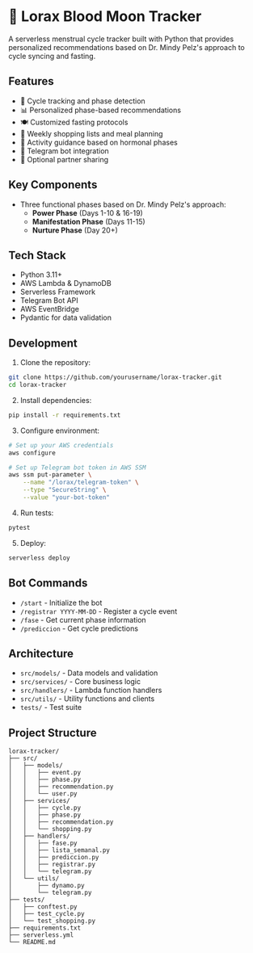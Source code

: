 # 🌙 Lorax Blood Moon Tracker

A serverless menstrual cycle tracker built with Python that provides personalized recommendations based on Dr. Mindy Pelz's approach to cycle syncing and fasting.

## Features

- 🔄 Cycle tracking and phase detection
- 📊 Personalized phase-based recommendations
- 🍽️ Customized fasting protocols
- 🥗 Weekly shopping lists and meal planning
- 💪 Activity guidance based on hormonal phases
- 📱 Telegram bot integration
- 👥 Optional partner sharing

## Key Components

- Three functional phases based on Dr. Mindy Pelz's approach:
  - **Power Phase** (Days 1-10 & 16-19)
  - **Manifestation Phase** (Days 11-15)
  - **Nurture Phase** (Day 20+)

## Tech Stack

- Python 3.11+
- AWS Lambda & DynamoDB
- Serverless Framework
- Telegram Bot API
- AWS EventBridge
- Pydantic for data validation

## Development

1. Clone the repository:
```bash
git clone https://github.com/yourusername/lorax-tracker.git
cd lorax-tracker
```

2. Install dependencies:
```bash
pip install -r requirements.txt
```

3. Configure environment:
```bash
# Set up your AWS credentials
aws configure

# Set up Telegram bot token in AWS SSM
aws ssm put-parameter \
    --name "/lorax/telegram-token" \
    --type "SecureString" \
    --value "your-bot-token"
```

4. Run tests:
```bash
pytest
```

5. Deploy:
```bash
serverless deploy
```

## Bot Commands

- `/start` - Initialize the bot
- `/registrar YYYY-MM-DD` - Register a cycle event
- `/fase` - Get current phase information
- `/prediccion` - Get cycle predictions

## Architecture

- `src/models/` - Data models and validation
- `src/services/` - Core business logic
- `src/handlers/` - Lambda function handlers
- `src/utils/` - Utility functions and clients
- `tests/` - Test suite

## Project Structure

```
lorax-tracker/
├── src/
│   ├── models/
│   │   ├── event.py
│   │   ├── phase.py
│   │   ├── recommendation.py
│   │   └── user.py
│   ├── services/
│   │   ├── cycle.py
│   │   ├── phase.py
│   │   ├── recommendation.py
│   │   └── shopping.py
│   ├── handlers/
│   │   ├── fase.py
│   │   ├── lista_semanal.py
│   │   ├── prediccion.py
│   │   ├── registrar.py
│   │   └── telegram.py
│   └── utils/
│       ├── dynamo.py
│       └── telegram.py
├── tests/
│   ├── conftest.py
│   ├── test_cycle.py
│   └── test_shopping.py
├── requirements.txt
├── serverless.yml
└── README.md
```

